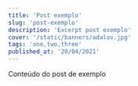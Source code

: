 ```yaml
---
title: 'Post exemplo'
slug: 'post-exemplo'
description: 'Excerpt post exemplo'
cover: '/static/banners/adalov.jpg'
tags: 'one,two,three'
published_at: '20/04/2021'
---
```


Conteúdo do post de exemplo
